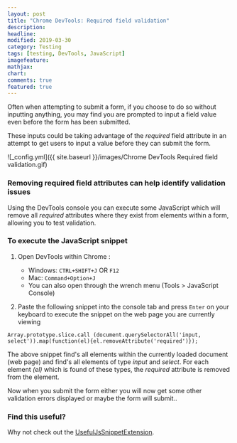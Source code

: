 ```yaml
---
layout: post
title: "Chrome DevTools: Required field validation"
description: 
headline: 
modified: 2019-03-30
category: Testing
tags: [testing, DevTools, JavaScript]
imagefeature: 
mathjax: 
chart: 
comments: true
featured: true
---
```


Often when attempting to submit a form, if you choose to do so without inputting anything, you may find you are prompted to input a field value even before the form has been submitted. 

These inputs could be taking advantage of the *required* field attribute in an attempt to get users to input a value before they can submit the form.

![_config.yml]({{ site.baseurl }}/images/Chrome DevTools Required field validation.gif)

### Removing required field attributes can help identify validation issues
Using the DevTools console you can execute some JavaScript which will remove all *required* attributes where they exist from elements within a form, allowing you to test validation.

### To execute the JavaScript snippet

1. Open DevTools within Chrome :
	* Windows: `CTRL+SHIFT+J` OR `F12`
	* Mac: `Command+Option+J`
	* You can also open through the wrench menu (Tools > JavaScript Console)

2. Paste the following snippet into the console tab and press `Enter` on your keyboard to execute the snippet on the web page you are currently viewing

`Array.prototype.slice.call (document.querySelectorAll('input, select')).map(function(el){el.removeAttribute('required')});`

The above snippet find's all elements within the currently loaded document (web page) and find's all elements of type *input* and *select*. For each element *(el)* which is found of these types, the *required* attribute is removed from the element.

Now when you submit the form either you will now get some other validation errors displayed or maybe the form will submit..

### Find this useful?

Why not check out the [UsefulJsSnippetExtension](https://github.com/eviltester/usefuljssnippetextension).